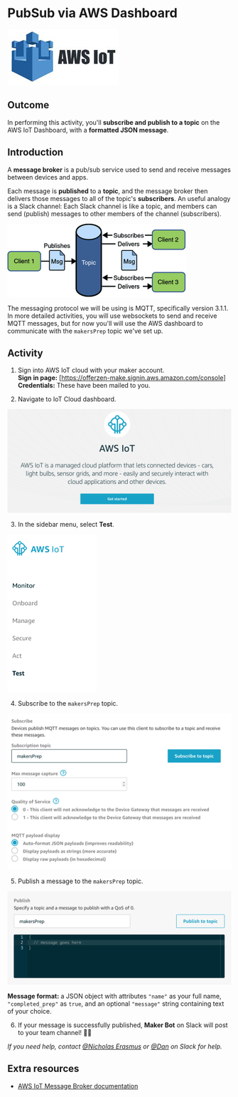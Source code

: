 # PubSub via AWS Dashboard

![AWS IoT logo](/images/aws-iot-logo.jpg)

## Outcome

In performing this activity, you'll __subscribe and publish to a topic__ on the AWS IoT Dashboard, with a __formatted JSON message__.

## Introduction

A **message broker** is a pub/sub service used to send and receive messages between devices and apps. 

Each message is **published** to a **topic**, and the message broker then delivers those messages to all of the topic's **subscribers**. An useful analogy is a Slack channel: Each Slack channel is like a topic, and members can send (publish) messages to other members of the channel (subscribers).

![PubSub flow](/images/pubsub-flow.gif)

The messaging protocol we will be using is MQTT, specifically version 3.1.1. In more detailed activities, you will use websockets to send and receive MQTT messages, but for now you'll will use the AWS dashboard to communicate with the `makersPrep` topic we've set up.


## Activity

1. Sign into AWS IoT cloud with your maker account.  
  **Sign in page:** [https://offerzen-make.signin.aws.amazon.com/console]  
  **Credentials:** These have been mailed to you.

2. Navigate to IoT Cloud dashboard.  

  ![IoT Cloud dashboard landing](images/aws_iot_landing.png)

3. In the sidebar menu, select **Test**.  
  <img src="images/aws_iot_sidebar.png" width=200 />

4. Subscribe to the `makersPrep` topic.  

  <img src="images/aws_iot_subscribe.png" width=650 />

5. Publish a message to the `makersPrep` topic.  

  <img src="images/aws_iot_publish.png" alt="images/aws_iot_publish.png" width=650 />

  **Message format:** a JSON object with attributes `"name"` as your full name, `"completed_prep"` as `true`, and an optional `"message"` string containing text of your choice.

6. If your message is successfully published, **Maker Bot** on Slack will post to your team channel! 🤖🌈


_If you need help, contact [@Nicholas Erasmus](https://offerzen-make.slack.com/messages/DA5HF1659) or [@Dan](https://offerzen-make.slack.com/messages/D9M8BBRNW) on Slack for help._



## Extra resources
- [AWS IoT Message Broker documentation](https://docs.aws.amazon.com/iot/latest/developerguide/iot-message-broker.html)


